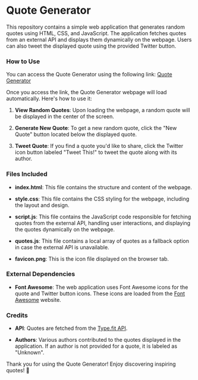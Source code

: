 # Quote Generator

This repository contains a simple web application that generates random quotes using HTML, CSS, and JavaScript. The application fetches quotes from an external API and displays them dynamically on the webpage. Users can also tweet the displayed quote using the provided Twitter button.

### How to Use

You can access the Quote Generator using the following link: [Quote Generator](https://osama206.github.io/quote-generator/)

Once you access the link, the Quote Generator webpage will load automatically. Here's how to use it:

1. **View Random Quotes**: Upon loading the webpage, a random quote will be displayed in the center of the screen.

2. **Generate New Quote**: To get a new random quote, click the "New Quote" button located below the displayed quote.

3. **Tweet Quote**: If you find a quote you'd like to share, click the Twitter icon button labeled "Tweet This!" to tweet the quote along with its author.

### Files Included

- **index.html**: This file contains the structure and content of the webpage.
  
- **style.css**: This file contains the CSS styling for the webpage, including the layout and design.

- **script.js**: This file contains the JavaScript code responsible for fetching quotes from the external API, handling user interactions, and displaying the quotes dynamically on the webpage.

- **quotes.js**: This file contains a local array of quotes as a fallback option in case the external API is unavailable.

- **favicon.png**: This is the icon file displayed on the browser tab.

### External Dependencies

- **Font Awesome**: The web application uses Font Awesome icons for the quote and Twitter button icons. These icons are loaded from the [Font Awesome](https://fontawesome.com/) website.

### Credits

- **API**: Quotes are fetched from the [Type.fit API](https://type.fit/api/quotes).

- **Authors**: Various authors contributed to the quotes displayed in the application. If an author is not provided for a quote, it is labeled as "Unknown".

Thank you for using the Quote Generator! Enjoy discovering inspiring quotes! 🌟
